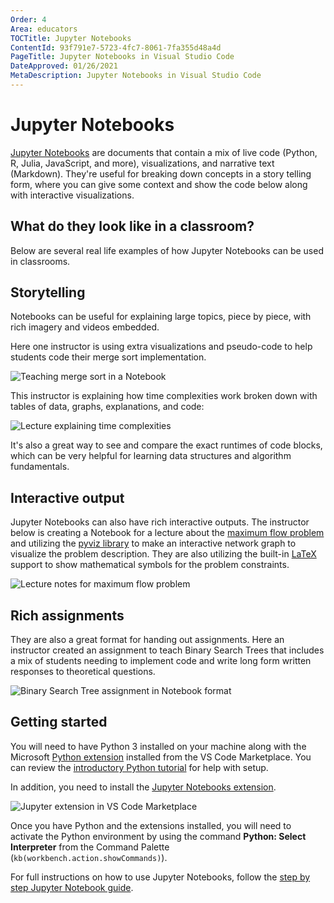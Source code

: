 ```yaml
---
Order: 4
Area: educators
TOCTitle: Jupyter Notebooks
ContentId: 93f791e7-5723-4fc7-8061-7fa355d48a4d
PageTitle: Jupyter Notebooks in Visual Studio Code
DateApproved: 01/26/2021
MetaDescription: Jupyter Notebooks in Visual Studio Code
---
```


# Jupyter Notebooks

[Jupyter Notebooks](https://jupyter-notebook-beginner-guide.readthedocs.io/en/latest/what_is_jupyter.html) are documents that contain a mix of live code (Python, R, Julia, JavaScript, and more), visualizations, and narrative text (Markdown). They're useful for breaking down concepts in a story telling form, where you can give some context and show the code below along with interactive visualizations.

## What do they look like in a classroom?

Below are several real life examples of how Jupyter Notebooks can be used in classrooms.

## Storytelling

Notebooks can be useful for explaining large topics, piece by piece, with rich imagery and videos embedded.

Here one instructor is using extra visualizations and pseudo-code to help students code their merge sort implementation.

![Teaching merge sort in a Notebook](images/notebooks/notebook_lesson_visual_md.gif)

This instructor is explaining how time complexities work broken down with tables of data, graphs, explanations, and code:

![Lecture explaining time complexities](images/notebooks/notebook_runtime_lecture.gif)

It's also a great way to see and compare the exact runtimes of code blocks, which can be very helpful for learning data structures and algorithm fundamentals.

## Interactive output

Jupyter Notebooks can also have rich interactive outputs. The instructor below is creating a Notebook for a lecture about the [maximum flow problem](https://en.wikipedia.org/wiki/Maximum_flow_problem) and utilizing the [pyviz library](https://pyvis.readthedocs.io/en/latest/tutorial.html#getting-started) to make an interactive network graph to visualize the problem description. They are also utilizing the built-in [LaTeX](https://www.latex-project.org/) support to show mathematical symbols for the problem constraints.

![Lecture notes for maximum flow problem](images/notebooks/notebook_interactive_output.gif)

## Rich assignments

They are also a great format for handing out assignments. Here an instructor created an assignment to teach Binary Search Trees that includes a mix of students needing to implement code and write long form written responses to theoretical questions.

![Binary Search Tree assignment in Notebook format](images/notebooks/notebook_assignment.gif)

## Getting started

You will need to have Python 3 installed on your machine along with the Microsoft [Python extension](https://marketplace.visualstudio.com/items?itemName=ms-python.python) installed from the VS Code Marketplace. You can review the [introductory Python tutorial](/docs/python/python-tutorial.md) for help with setup.

In addition, you need to install the [Jupyter Notebooks extension](https://marketplace.visualstudio.com/items?itemName=ms-toolsai.jupyter).

![Jupyter extension in VS Code Marketplace](images/notebooks/jupyter_market_place.png)

Once you have Python and the extensions installed, you will need to activate the Python environment by using the command **Python: Select Interpreter** from the Command Palette (`kb(workbench.action.showCommands)`).

For full instructions on how to use Jupyter Notebooks, follow the [step by step Jupyter Notebook guide](/docs/python/jupyter-support.md).
